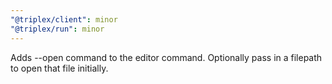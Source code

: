 ```yaml
---
"@triplex/client": minor
"@triplex/run": minor
---
```


Adds --open command to the editor command. Optionally pass in a filepath to open that file initially.
